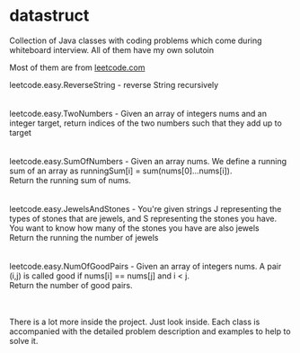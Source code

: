 # datastruct

Collection of Java classes with coding problems which come during whiteboard interview. All of them have my own solutoin

Most of them are from [leetcode.com](https://www.leetcode.com)

leetcode.easy.ReverseString - reverse String recursively
<br><br><br>
leetcode.easy.TwoNumbers - Given an array of integers nums and an integer target, return indices of the two numbers such that they add up to target
<br><br><br> 
leetcode.easy.SumOfNumbers - Given an array nums. We define a running sum of an array as runningSum[i] = sum(nums[0]…nums[i]).
<br>Return the running sum of nums.
<br><br><br> 
leetcode.easy.JewelsAndStones - You're given strings J representing the types of stones that are jewels, and S representing the stones you have.<br>
You want to know how many of the stones you have are also jewels
<br>Return the running the number of jewels
<br><br><br> 
leetcode.easy.NumOfGoodPairs - Given an array of integers nums. A pair (i,j) is called good if nums[i] == nums[j] and i < j.
<br>Return the number of good pairs.
<br><br><br> 

There is a lot more inside the project. Just look inside. Each class is accompanied with the detailed problem description and examples to help to solve it.
